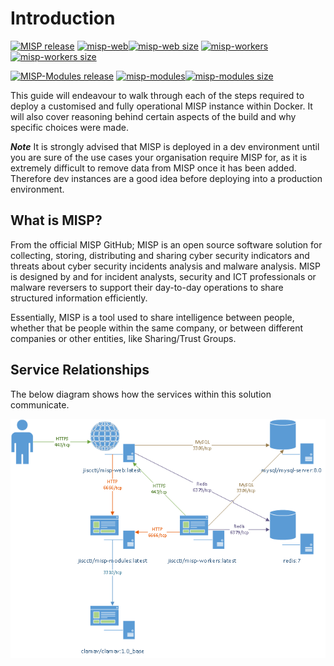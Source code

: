 <!--
SPDX-FileCopyrightText: 2024 Jisc Services Limited
SPDX-FileContributor: James Ellor

SPDX-License-Identifier: GPL-3.0-only
-->

# Introduction

[![MISP release](https://img.shields.io/github/v/release/MISP/MISP?logo=github&label=MISP%20(source))](https://github.com/MISP/MISP)
[![misp-web](https://img.shields.io/docker/v/jisccti/misp-web?sort=semver&logo=docker&label=misp-web)![misp-web size](https://img.shields.io/docker/image-size/jisccti/misp-web/latest?label=%20)](https://hub.docker.com/r/jisccti/misp-web)
[![misp-workers](https://img.shields.io/docker/v/jisccti/misp-workers?sort=semver&logo=docker&label=misp-workers)![misp-workers size](https://img.shields.io/docker/image-size/jisccti/misp-workers/latest?label=%20)](https://hub.docker.com/r/jisccti/misp-workers)

[![MISP-Modules release](https://img.shields.io/github/v/tag/MISP/misp-modules?logo=github&label=MISP-Modules%20(source))](https://github.com/MISP/misp-modules)
[![misp-modules](https://img.shields.io/docker/v/jisccti/misp-modules?sort=semver&logo=docker&label=misp-modules)![misp-modules size](https://img.shields.io/docker/image-size/jisccti/misp-modules/latest?label=%20)](https://hub.docker.com/r/jisccti/misp-modules)

This guide will endeavour to walk through each of the steps required to deploy a customised and
fully operational MISP instance within Docker. It will also cover reasoning behind certain aspects
of the build and why specific choices were made.

***Note*** It is strongly advised that MISP is deployed in a dev environment until you are sure of
the use cases your organisation require MISP for, as it is extremely difficult to remove data from
MISP once it has been added. Therefore dev instances are a good idea before deploying into a
production environment.

## What is MISP?

From the official MISP GitHub; MISP is an open source software solution for collecting, storing,
distributing and sharing cyber security indicators and threats about cyber security incidents
analysis and malware analysis. MISP is designed by and for incident analysts, security and ICT
professionals or malware reversers to support their day-to-day operations to share structured
information efficiently.

Essentially, MISP is a tool used to share intelligence between people, whether that be people within
the same company, or between different companies or other entities, like Sharing/Trust Groups.

## Service Relationships

The below diagram shows how the services within this solution communicate.

![Service Communications](img/service-communications.png)
